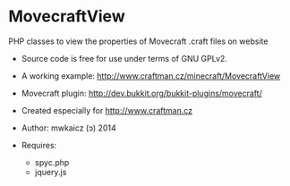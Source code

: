 MovecraftView
=============

PHP classes to view the properties of Movecraft .craft files on website


- Source code is free for use under terms of GNU GPLv2.

- A working example: http://www.craftman.cz/minecraft/MovecraftView

- Movecraft plugin: http://dev.bukkit.org/bukkit-plugins/movecraft/

- Created especially for http://www.craftman.cz

- Author: mwkaicz (ↄ) 2014

- Requires: 
  * spyc.php
  * jquery.js
